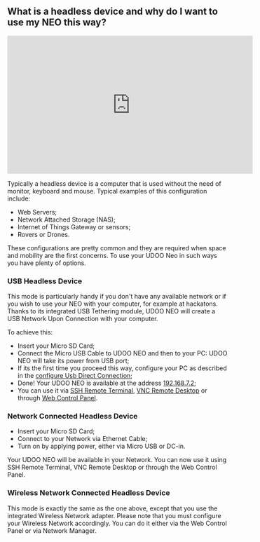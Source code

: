 ## What is a headless device and why do I want to use my NEO this way?

<iframe width="560" height="315" src="https://www.youtube.com/embed/s4y_yZ802Ac" frameborder="0" allowfullscreen></iframe>

Typically a headless device is a computer that is used without the need of monitor, keyboard and mouse. Typical examples
of this configuration include:

* Web Servers;
* Network Attached Storage (NAS);
* Internet of Things Gateway or sensors; 
* Rovers or Drones. 

These configurations are pretty common and they are required when space and mobility are the first concerns.
To use your UDOO Neo in such ways you have plenty of options.

### USB Headless Device

This mode is particularly handy if you don't have any available network or if you wish to use your NEO with your computer, for example at hackatons. Thanks to its integrated USB Tethering module, UDOO NEO will create a USB Network Upon Connection with your computer.

To achieve this:

* Insert your Micro SD Card;
* Connect the Micro USB Cable to UDOO NEO and then to your PC: UDOO NEO will take its power from USB port;
* If its the first time you proceed this way, configure your PC as described in the <a href="../Basic_Setup/Usb_Direct_Connection.html">configure Usb Direct Connection</a>;
* Done! Your UDOO NEO is available at the address [192.168.7.2](http://192.168.7.2);
* You can use it via <a href="../Basic_Setup/Remote_Terminal_(SSH).html">SSH Remote Terminal</a>, <a href="../Basic_Setup/Remote_Desktop_(VNC).html">VNC Remote Desktop</a> or through [Web Control Panel](../Basic_Setup/Web_Control_Panel.html).

### Network Connected Headless Device

* Insert your Micro SD Card;
* Connect to your Network via Ethernet Cable;
* Turn on by applying power, either via Micro USB or DC-in.

Your UDOO NEO will be available in your Network.
You can now use it using SSH Remote Terminal, VNC Remote Desktop or through the Web Control Panel.

### Wireless Network Connected Headless Device

This mode is exactly the same as the one above, except that you use the integrated Wireless Network adapter. Please note that you must configure your Wireless Network accordingly. You can do it either via the Web Control Panel or via Network Manager. 
